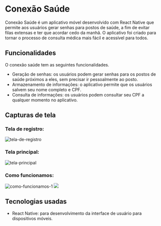 # Conexão Saúde

Conexão Saúde é um aplicativo móvel desenvolvido com React Native que permite aos usuários gerar senhas para postos de saúde, a fim de evitar filas extensas e ter que acordar cedo da manhã. O aplicativo foi criado para tornar o processo de consulta médica mais fácil e acessível para todos.

## Funcionalidades

O conexão saúde tem as seguintes funcionalidades.

- Geração de senhas: os usuários podem gerar senhas para os postos de saúde próximos a eles, sem precisar ir pessoalmente ao posto.
- Armazenamento de informações: o aplicativo permite que os usuários salvem seu nome completo e CPF.
- Consulta de informações: os usuários podem consultar seu CPF a qualquer momento no aplicativo.

## Capturas de tela

### Tela de registro:

![tela-de-registro](https://user-images.githubusercontent.com/102876176/232599306-d2d13ea7-03bd-4329-821d-cc795b6ed3ff.png)

### Tela principal:

![tela-principal](https://user-images.githubusercontent.com/102876176/232600196-2df704df-c23b-4ab2-8b09-9c67b8931977.png)

### Como funcionamos:

![como-funcionamos-1](https://user-images.githubusercontent.com/102876176/232600602-ff6ea0ef-7517-46b7-98ab-5a5a02c2ae50.png)
![](https://i.imgur.com/9kE2aTj)

## Tecnologias usadas

- React Native: para desenvolvimento da interface de usuário para dispositivos móveis.
